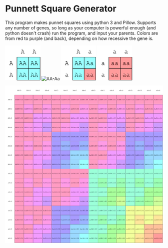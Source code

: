 # Punnett Square Generator

This program makes punnet squares using python 3 and Pillow.
Supports any number of genes, so long as your computer is powerful enough (and python doesn't crash)
run the program, and input your parents. Colors are from red to purple (and back), depending on how recessive the gene is.

![AA-AA](https://github.com/Maydoh1239/Punnett-Square-Generator/blob/master/Python/Example%20Squares/1_AA%20-%20AA.png)
![AA-Aa](https://github.com/Maydoh1239/Punnett-Square-Generator/blob/master/Python/Example%20Squares/1_AA%20-%20A%E1%B4%80.png)
![Aa-Aa](https://github.com/Maydoh1239/Punnett-Square-Generator/blob/master/Python/Example%20Squares/1_A%E1%B4%80%20-%20A%E1%B4%80.png)
![aa-aa](https://github.com/Maydoh1239/Punnett-Square-Generator/blob/master/Python/Example%20Squares/1_%E1%B4%80%E1%B4%80%20-%20%E1%B4%80%E1%B4%80.png)


![A-D](https://github.com/Maydoh1239/Punnett-Square-Generator/blob/master/Python/Example%20Squares/4_A%E1%B4%80B%CA%99C%E1%B4%84D%E1%B4%85%20-%20A%E1%B4%80B%CA%99C%E1%B4%84D%E1%B4%85.png)
